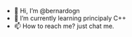 - 👋 Hi, I’m @bernardogn
- 🌱 I’m currently learning principaly C++
- 📫 How to reach me? just chat me.

<!---
bernardogn/bernardogn is a ✨ special ✨ repository because its `README.md` (this file) appears on your GitHub profile.
You can click the Preview link to take a look at your changes.
--->
